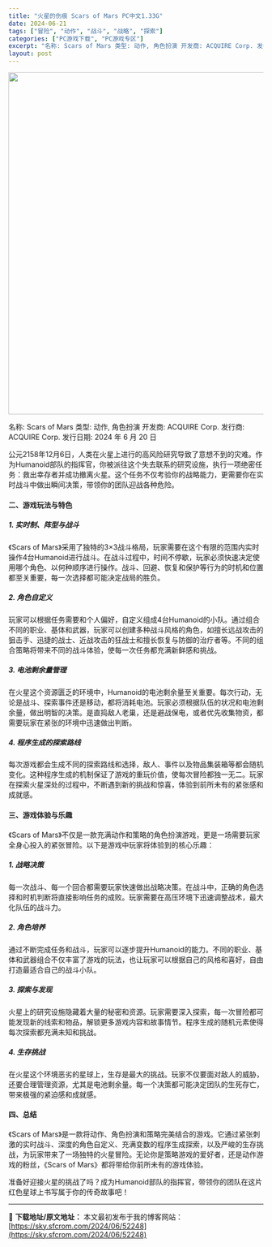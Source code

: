 ```yaml
---
title: "火星的伤痕 Scars of Mars PC中文1.33G"
date: 2024-06-21
tags: ["冒险", "动作", "战斗", "战略", "探索"]
categories: ["PC游戏下载", "PC游戏专区"]
excerpt: "名称: Scars of Mars 类型: 动作, 角色扮演 开发商: ACQUIRE Corp. 发行商: ACQUIRE Corp. 发行日期: 2024 年 6 月 20 日 公元2158年12月6日，人类在火星上进行的高风险研究导致了意想不到的灾难。作为Humanoid部队的指挥官，你被派往&hellip;"
layout: post
---
```


<img class="aligncenter size-full wp-image-52049" src="https://sky.sfcrom.com/wp-content/uploads/2024/06/2024062003532257.webp" alt="" width="800" height="674" />

名称: Scars of Mars
类型: 动作, 角色扮演
开发商: ACQUIRE Corp.
发行商: ACQUIRE Corp.
发行日期: 2024 年 6 月 20 日

公元2158年12月6日，人类在火星上进行的高风险研究导致了意想不到的灾难。作为Humanoid部队的指挥官，你被派往这个失去联系的研究设施，执行一项绝密任务：救出幸存者并成功撤离火星。这个任务不仅考验你的战略能力，更需要你在实时战斗中做出瞬间决策，带领你的团队迎战各种危险。
<h4>二、游戏玩法与特色</h4>
<h5>1. 实时制、阵型与战斗</h5>
《Scars of Mars》采用了独特的3×3战斗格局，玩家需要在这个有限的范围内实时操作4台Humanoid进行战斗。在战斗过程中，时间不停歇，玩家必须快速决定使用哪个角色、以何种顺序进行操作。战斗、回避、恢复和保护等行为的时机和位置都至关重要，每一次选择都可能决定战局的胜负。
<h5>2. 角色自定义</h5>
玩家可以根据任务需要和个人偏好，自定义组成4台Humanoid的小队。通过组合不同的职业、基体和武器，玩家可以创建多种战斗风格的角色，如擅长远战攻击的狙击手、迅捷的战士、近战攻击的狂战士和擅长恢复与防御的治疗者等。不同的组合策略将带来不同的战斗体验，使每一次任务都充满新鲜感和挑战。
<h5>3. 电池剩余量管理</h5>
在火星这个资源匮乏的环境中，Humanoid的电池剩余量至关重要。每次行动，无论是战斗、探索事件还是移动，都将消耗电池。玩家必须根据队伍的状况和电池剩余量，做出明智的决策。是直捣敌人老巢，还是避战保电，或者优先收集物资，都需要玩家在紧张的环境中迅速做出判断。
<h5>4. 程序生成的探索路线</h5>
每次游戏都会生成不同的探索路线和选择，敌人、事件以及物品集装箱等都会随机变化。这种程序生成的机制保证了游戏的重玩价值，使每次冒险都独一无二。玩家在探索火星深处的过程中，不断遇到新的挑战和惊喜，体验到前所未有的紧张感和成就感。
<h4>三、游戏体验与乐趣</h4>
《Scars of Mars》不仅是一款充满动作和策略的角色扮演游戏，更是一场需要玩家全身心投入的紧张冒险。以下是游戏中玩家将体验到的核心乐趣：
<h5>1. 战略决策</h5>
每一次战斗、每一个回合都需要玩家快速做出战略决策。在战斗中，正确的角色选择和时机判断将直接影响任务的成败。玩家需要在高压环境下迅速调整战术，最大化队伍的战斗力。
<h5>2. 角色培养</h5>
通过不断完成任务和战斗，玩家可以逐步提升Humanoid的能力。不同的职业、基体和武器组合不仅丰富了游戏的玩法，也让玩家可以根据自己的风格和喜好，自由打造最适合自己的战斗小队。
<h5>3. 探索与发现</h5>
火星上的研究设施隐藏着大量的秘密和资源。玩家需要深入探索，每一次冒险都可能发现新的线索和物品，解锁更多游戏内容和故事情节。程序生成的随机元素使得每次探索都充满未知和挑战。
<h5>4. 生存挑战</h5>
在火星这个环境恶劣的星球上，生存是最大的挑战。玩家不仅要面对敌人的威胁，还要合理管理资源，尤其是电池剩余量。每一个决策都可能决定团队的生死存亡，带来极强的紧迫感和成就感。
<h4>四、总结</h4>
《Scars of Mars》是一款将动作、角色扮演和策略完美结合的游戏。它通过紧张刺激的实时战斗、深度的角色自定义、充满变数的程序生成探索，以及严峻的生存挑战，为玩家带来了一场独特的火星冒险。无论你是策略游戏的爱好者，还是动作游戏的粉丝，《Scars of Mars》都将带给你前所未有的游戏体验。

准备好迎接火星的挑战了吗？成为Humanoid部队的指挥官，带领你的团队在这片红色星球上书写属于你的传奇故事吧！

---
📖 **下载地址/原文地址：** 本文最初发布于我的博客网站：[https://sky.sfcrom.com/2024/06/52248](https://sky.sfcrom.com/2024/06/52248)
